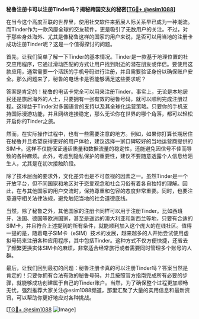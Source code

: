 **秘鲁注册卡可以注册Tinder吗？揭秘跨国交友的秘密[[TG💪+ @esim1088](https://t.me/s/esim1088)]**

在当今这个高度互联的世界里，使用社交软件来拓展人际关系早已成为一种潮流。而Tinder作为一款风靡全球的交友软件，更是吸引了无数用户的关注。不过，对于那些身处海外、尤其是像秘鲁这样的国家的用户来说，是否可以用当地的注册卡成功注册Tinder呢？这是一个值得探讨的问题。

首先，让我们简单了解一下Tinder的基本情况。Tinder是一款基于地理位置的社交应用程序，它通过滑动匹配的方式让用户找到附近的潜在朋友或伴侣。要使用这款应用，通常需要一个活跃的手机号码进行注册，并且需要验证身份以确保账户安全。那么问题来了，秘鲁的电话卡是否能够满足这些要求呢？

答案是肯定的！秘鲁的电话卡完全可以用来注册Tinder。事实上，无论是本地居民还是旅居海外的人士，只要拥有一张有效的秘鲁号码，就可以顺利完成注册过程。这得益于Tinder对多国语言的支持以及其全球化运营策略。只要你的手机支持国际漫游功能，并且网络连接稳定，那么无论你在世界的哪个角落，都可以轻松开启你的Tinder之旅。

然而，在实际操作过程中，也有一些需要注意的地方。例如，如果你打算长期居住在秘鲁并且希望获得更好的用户体验，建议选择一家口碑较好的当地运营商提供的SIM卡。这样不仅能保证通话质量和数据流量的稳定性，还能避免因信号不佳而导致的各种麻烦。此外，考虑到隐私保护的重要性，建议不要随意透露个人信息给陌生人，尤其是在初次接触阶段。

除了技术层面的要求外，文化差异也是不可忽视的因素之一。虽然Tinder是一个开放平台，但不同国家和地区对于恋爱观念和社会习俗有着各自独特的理解。因此，在与其他国家的用户交流时，保持尊重和包容的态度非常重要。同时，也要注意遵守相关法律法规，避免触犯当地的社会道德底线。

当然，除了秘鲁之外，其他国家的注册卡同样可以用于注册Tinder。比如西班牙、法国、德国等欧洲国家，甚至是遥远的澳大利亚和新西兰等地，只要有合适的SIM卡，并且符合上述提到的所有条件，就能顺利加入这个庞大的在线社区。值得一提的是，随着电子SIM卡（eSIM）技术的发展，越来越多的人开始尝试使用虚拟号码来注册各种应用程序，其中包括Tinder。这种方式不仅方便快捷，还省去了频繁更换实体SIM卡的麻烦，非常适合经常旅行或者需要同时管理多个账号的人群。

最后，让我们回到最初的问题：秘鲁注册卡真的可以注册Tinder吗？答案当然是肯定的！只要你拥有合法有效的秘鲁号码，并且按照官方指南完成所有必要的步骤，就能够成功创建属于自己的Tinder账户。当然，为了确保整个过程更加顺畅无忧，强烈推荐大家关注@esim1088频道，那里汇聚了大量的实用信息和最新资讯，可以帮助你更好地应对各种挑战。

[[TG💪+ @esim1088](https://t.me/s/esim1088) ![Image](https://i.postimg.cc/4NQfJmqS/Snipaste-2025-05-13-00-14-12.png)]